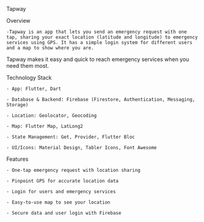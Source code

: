 Tapway


Overview 

    -Tapway is an app that lets you send an emergency request with one tap, sharing your exact location (latitude and longitude) to emergency services using GPS. It has a simple login system for different users and a map to show where you are.

Tapway makes it easy and quick to reach emergency services when you need them most.


Technology Stack

    - App: Flutter, Dart

    - Database & Backend: Firebase (Firestore, Authentication, Messaging, Storage)

    - Location: Geolocator, Geocoding

    - Map: Flutter Map, LatLong2

    - State Management: Get, Provider, Flutter Bloc

    - UI/Icons: Material Design, Tabler Icons, Font Awesome

Features

    - One-tap emergency request with location sharing

    - Pinpoint GPS for accurate location data

    - Login for users and emergency services

    - Easy-to-use map to see your location

    - Secure data and user login with Firebase